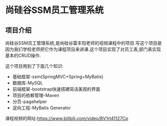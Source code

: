 # 尚硅谷SSM员工管理系统

## 项目介绍

尚硅谷SSM员工管理系统,是尚硅谷雷丰阳老师的视频课程中的项目.写这个项目是因为我们学校老师把它作为课程项目来讲课.这个项目实现了对员工表,部门表实现基本的CRUD操作.

这个项目用到了下面几个知识:

* 基础框架-ssm(SpringMVC+Spring+MyBatis)
* 数据库-MySQL
* 前端框架-bootstrap快速搭建简洁美观的界面
* 项目的依赖管理-Maven
* 分页-pagehelper
* 逆向工程-MyBatis Generator

课程视频的网址:https://www.bilibili.com/video/BV1rt41127Cp 

